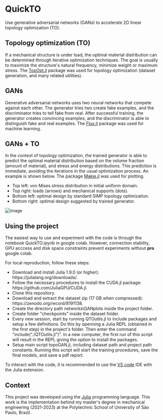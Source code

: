 # QuickTO

Use generative adversarial networks (GANs) to accelerate 2D linear topology optimization (TO).

## Topology optimization (TO)

If a mechanical structure is under load, the optimal material distribution can be determined through iterative optimization techniques. The goal is usually to maximize the structure's natural frequency, minimize weight or maximum stress. The [TopOpt.jl](https://github.com/JuliaTopOpt/TopOpt.jl) package was used for topology optimization (dataset generation, and many related utilities).

## GANs

Generative adversarial networks uses two neural networks that compete against each other. The generator tries two create fake examples, and the discriminator tries to tell fake from real. After successful training, the generator creates convincing examples, and the discriminator is able to distinguish fake and real examples. The [Flux.jl](https://github.com/FluxML/Flux.jl) package was used for machine learning.

## GANs + TO

In the context of topology optimization, the trained generator is able to predict the optimal material distribution based on the volume fraction (amount of material), and stress and energy distributions. This prediction is immediate, avoiding the iterations in the usual optimization process. An example is shown below. The package [Makie.jl](https://github.com/MakieOrg/Makie.jl) was used for plotting.

<ul>
  <li>Top left: von Mises stress distribution in initial uniform domain.</li>
  <li>Top right: loads (arrows) and mechanical supports (dots).</li>
  <li>Bottom left: optimal design by standard SIMP topology optimization.</li>
  <li>Bottom right: optimal design suggested by trained generator.</li>
</ul>

![image](https://github.com/LucasMSpereira/QuickTO/assets/84910559/28216ee1-bc4c-428e-93bf-e8621b739a7c)

## Using the project

The easiest way to use and experiment with the code is through the notebook QuickTO.ipynb in google colab. However, connection stability, GPU acccess and disk space constraints prevent experiments without **pro** google colab.

For local reproduction, follow these steps:

<ul>
  <li>Download and install Julia 1.9.0 (or higher): https://julialang.org/downloads/.</li>
  <li>Follow the necessary procedures to install the CUDA.jl package: https://github.com/JuliaGPU/CUDA.jl.</li>
  <li>Clone this repository.</li>
  <li>Download and extract the dataset zip (17 GB when compressed): https://zenodo.org/record/8191138.</li>
  <li>Create the directory path networks\GANplots inside the project folder.</li>
  <li>Create folder "checkpoints" inside the dataset folder.</li>
  <li>Every new session, start by running QTOutils.jl to include packages and setup a few definitions. Do this by openning a Julia REPL (obtained in the first step) in the project's folder. Then enter the command "include("./QTOutils.jl")". In a new computer, the first run of this script will result in the REPL giving the option to install the packages.</li>
  <li>Setup main script topoGAN.jl, including dataset path and project path constants. Running this script will start the training procedures, save the final models, and save a pdf report.</li>
</ul>

To interact with the code, it is recommended to use the [VS code](https://code.visualstudio.com) IDE with the Julia extension.

## Context

This project was developed using the [Julia](https://julialang.org) programming language. This work is the implementation behind my master's degree in mechanical engineering (2021-2023) at the Polytechnic School of University of São Paulo, Brazil.
